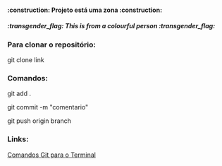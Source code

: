 <!DOCFILE html>

<html>
   <body>
      <h4 align="left"> :construction: Projeto está uma zona :construction: </h4>
      <h5 align="left"> :transgender_flag: This is from a colourful person :transgender_flag: <h5>
      <h3 align="left"> Para clonar o repositório: </h3>
         <p> git clone link </p>
      <h3 align="left"> Comandos:</h3>
         <p> git add . </p>
         <p> git commit -m "comentario" </p>
         <p> git push origin branch </p>
      <h3 align="left"> Links:</h3>
         <a href="https://www.treinaweb.com.br/blog/comandos-do-git-que-voce-precisa-conhecer-parte-1"> Comandos Git para o Terminal</a>
   </body>
</html>

